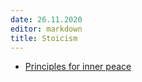 ```yaml
---
date: 26.11.2020
editor: markdown
title: Stoicism
---
```


-   [Principles for inner peace](/principles_inner_peace)

